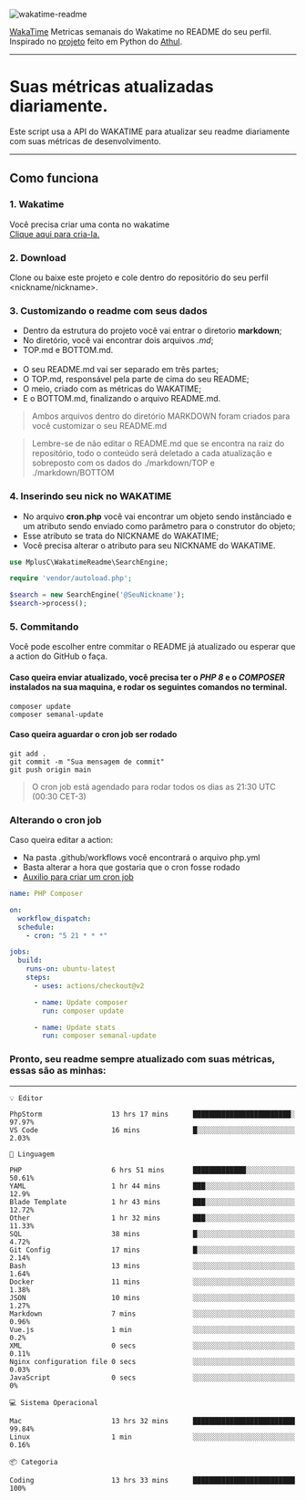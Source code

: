 ![wakatime-readme](https://socialify.git.ci/bymatheus/wakatime-readme/image?description=1&descriptionEditable=M%C3%A9tricas%20semanais%20do%20Wakatime%20no%20seu%20README%20de%20perfil.&font=KoHo&forks=1&language=1&owner=1&pattern=Signal&stargazers=1&theme=Dark)

[WakaTime](https://wakatime.com) Metricas semanais do Wakatime no README do seu perfil. <br>
Inspirado no [projeto](https://github.com/athul/waka-readme) feito em Python do [Athul](https://github.com/athul).
___

# Suas métricas atualizadas diariamente.
Este script usa a API do WAKATIME para atualizar seu readme diariamente com suas métricas de desenvolvimento.

___

## Como funciona

### 1. Wakatime
Você precisa criar uma conta no wakatime <br>
[Clique aqui para cria-la.](https://wakatime.com) 

### 2. Download
Clone ou baixe este projeto e cole dentro do repositório do seu perfil <nickname/nickname>.

### 3. Customizando o readme com seus dados
- Dentro da estrutura do projeto você vai entrar o diretorio **markdown**;  
- No diretório, você vai encontrar dois arquivos *.md*;
- TOP.md e BOTTOM.md.
<br><br>
- O seu README.md vai ser separado em três partes; 
- O TOP.md, responsável pela parte de cima do seu README;
- O meio, criado com as métricas do WAKATIME;
- E o BOTTOM.md, finalizando o arquivo README.md.<br>

> Ambos arquivos dentro do diretório MARKDOWN foram criados para você customizar o seu README.md

> Lembre-se de não editar o README.md que se encontra na raiz do repositório, todo o conteúdo será deletado a cada atualização e sobreposto com os dados do ./markdown/TOP e ./markdown/BOTTOM

### 4. Inserindo seu nick no WAKATIME
- No arquivo **cron.php** você vai encontrar um objeto sendo instânciado e um atributo sendo enviado como parâmetro para o construtor do objeto;
- Esse atributo se trata do NICKNAME do WAKATIME;
- Você precisa alterar o atributo para seu NICKNAME do WAKATIME.

```php
use MplusC\WakatimeReadme\SearchEngine;

require 'vendor/autoload.php';

$search = new SearchEngine('@SeuNickname');
$search->process();
```

### 5. Commitando
Você pode escolher entre commitar o README já atualizado ou esperar que a action do GitHub o faça. <br>

#### Caso queira enviar atualizado, você precisa ter o *PHP 8* e o *COMPOSER* instalados na sua maquina, e rodar os seguintes comandos no terminal.
```composer
composer update
composer semanal-update 
```

#### Caso queira aguardar o cron job ser rodado 
```git 
git add .
git commit -m "Sua mensagem de commit"
git push origin main
```

>O cron job está agendado para rodar todos os dias as 21:30 UTC (00:30 CET-3) 

### Alterando o cron job
Caso queira editar a action:

- Na pasta .github/workflows você encontrará o arquivo php.yml
- Basta alterar a hora que gostaria que o cron fosse rodado
- [Auxilio para criar um cron job](https://crontab.guru)

```yml
name: PHP Composer

on:
  workflow_dispatch:
  schedule:
    - cron: "5 21 * * *"

jobs:
  build:
    runs-on: ubuntu-latest
    steps:
      - uses: actions/checkout@v2

      - name: Update composer
        run: composer update

      - name: Update stats
        run: composer semanal-update
```

### Pronto, seu readme sempre atualizado com suas métricas, essas são as minhas:

___
```text
💡 Editor

PhpStorm                 13 hrs 17 mins      ████████████████████████░     97.97%
VS Code                  16 mins             █░░░░░░░░░░░░░░░░░░░░░░░░      2.03%
```
```text
💬 Linguagem

PHP                      6 hrs 51 mins       █████████████░░░░░░░░░░░░     50.61%
YAML                     1 hr 44 mins        ███░░░░░░░░░░░░░░░░░░░░░░      12.9%
Blade Template           1 hr 43 mins        ███░░░░░░░░░░░░░░░░░░░░░░     12.72%
Other                    1 hr 32 mins        ███░░░░░░░░░░░░░░░░░░░░░░     11.33%
SQL                      38 mins             █░░░░░░░░░░░░░░░░░░░░░░░░      4.72%
Git Config               17 mins             █░░░░░░░░░░░░░░░░░░░░░░░░      2.14%
Bash                     13 mins             ░░░░░░░░░░░░░░░░░░░░░░░░░      1.64%
Docker                   11 mins             ░░░░░░░░░░░░░░░░░░░░░░░░░      1.38%
JSON                     10 mins             ░░░░░░░░░░░░░░░░░░░░░░░░░      1.27%
Markdown                 7 mins              ░░░░░░░░░░░░░░░░░░░░░░░░░      0.96%
Vue.js                   1 min               ░░░░░░░░░░░░░░░░░░░░░░░░░       0.2%
XML                      0 secs              ░░░░░░░░░░░░░░░░░░░░░░░░░      0.11%
Nginx configuration file 0 secs              ░░░░░░░░░░░░░░░░░░░░░░░░░      0.03%
JavaScript               0 secs              ░░░░░░░░░░░░░░░░░░░░░░░░░         0%
```
```text
💻 Sistema Operacional

Mac                      13 hrs 32 mins      █████████████████████████     99.84%
Linux                    1 min               ░░░░░░░░░░░░░░░░░░░░░░░░░      0.16%
```
```text
📦 Categoria

Coding                   13 hrs 33 mins      █████████████████████████       100%
```
